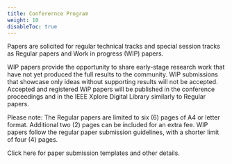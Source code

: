 ```yaml
---
title: Conferernce Program
weight: 10
disableToc: true
---
```


Papers are solicited for regular technical tracks and special session tracks as Regular papers and Work in progress (WIP) papers.

WIP papers provide the opportunity to share early-stage research work that have not yet produced the full results to the community. WIP submissions that showcase only ideas without supporting results will not be accepted. Accepted and registered WiP papers will be published in the conference proceedings and in the IEEE Xplore Digital Library similarly to Regular papers.

Please note: The Regular papers are limited to six (6) pages of A4 or letter format. Additional two (2) pages can be included for an extra fee. WIP papers follow the regular paper submission guidelines, with a shorter limit of four (4) pages.

Click here for paper submission templates and other details.